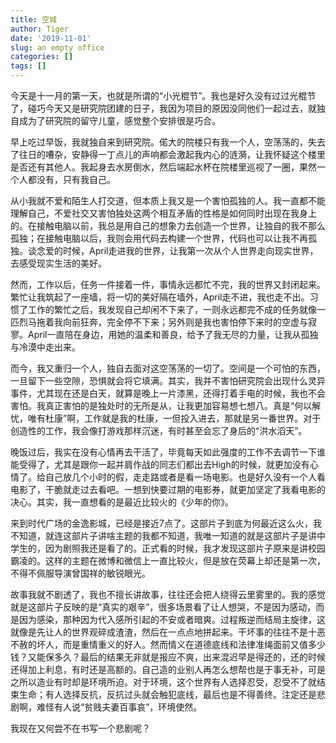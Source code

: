 ```yaml
---
title: 空城
author: Tiger
date: '2019-11-01'
slug: an empty office
categories: []
tags: []
---
```


今天是十一月的第一天，也就是所谓的“小光棍节”。我也是好久没有过过光棍节了，碰巧今天又是研究院团建的日子，我因为项目的原因没同他们一起过去，就独自成为了研究院的留守儿童，感觉整个安排很是巧合。

早上吃过早饭，我就独自来到研究院。偌大的院楼只有我一个人，空荡荡的，失去了往日的嘈杂，安静得一丁点儿的声响都会激起我内心的涟漪，让我怀疑这个楼里是否还有其他人。我起身去水房倒水，然后端起水杯在院楼里巡视了一圈，果然一个人都没有，只有我自己。

从小我就不爱和陌生人打交道，但本质上我又是一个害怕孤独的人。我一直都不能理解自己，不爱社交又害怕独处这两个相互矛盾的性格是如何同时出现在我身上的。在接触电脑以前，我总是用自己的想象力去创造一个世界，让独自的我不那么孤独；在接触电脑以后，我则会用代码去构建一个世界，代码也可以让我不再孤独。谈念爱的时候，April走进我的世界，让我第一次从个人世界走向现实世界，去感受现实生活的美好。

然而，工作以后，任务一件接着一件，事情永远都忙不完，我的世界又封闭起来。繁忙让我筑起了一座墙，将一切的美好隔在墙外，April走不进，我也走不出。习惯了工作的繁忙之后，我发现自己却闲不下来了，一则永远都完不成的任务就像一匹烈马拖着我向前狂奔，完全停不下来；另外则是我也害怕停下来时的空虚与寂寥。April一直陪在身边，用她的温柔和善良，给予了我无尽的力量，让我从孤独与冷漠中走出来。

而今，我又重归一个人，独自去面对这空荡荡的一切了。空间是一个可怕的东西，一旦留下一些空隙，恐惧就会将它填满。其实，我并不害怕研究院会出现什么灵异事件，尤其现在还是白天，就算是晚上一片漆黑，还得打着手电的时候，我也不会害怕。我真正害怕的是独处时的无所是从，让我更加容易想七想八。真是“何以解忧，唯有杜康”啊，工作就是我的杜康，一但投入进去，那就是另一番世界。对于创造性的工作，我会像打游戏那样沉迷，有时甚至会忘了身后的“洪水滔天”。

晚饭过后，我实在没有心情再去干活了，毕竟每天如此强度的工作不去调节一下谁能受得了，尤其是跟你一起并肩作战的同志们都出去High的时候，就更加没有心情了。给自己放几个小时的假，走走路或者是看一场电影。也是好久没有一个人看电影了，干脆就走过去看吧。一想到快要过期的电影券，就更加坚定了我看电影的决心。其实，我一直想看的是最近比较火的《少年的你》。

来到时代广场的金逸影城，已经是接近7点了。这部片子到底为何最近这么火，我不知道，就连这部片子讲啥主题的我都不知道，我唯一知道的就是这部片子是讲中学生的，因为剧照我还是看了的。正式看的时候，我才发现这部片子原来是讲校园霸凌的。这样的主题在微博和微信上一直比较火，但是放在荧幕上却还是第一次，不得不佩服导演曾国祥的敏锐眼光。

故事我就不剧透了，我也不擅长讲故事，往往还会把人绕得云里雾里的。我的感觉就是这部片子反映的是“真实的艰辛”，很多场景看了让人想哭，不是因为感动，而是因为感染，那种因为代入感所引起的不安或者暗爽。过程叛逆而结局主旋律，这就像是先让人的世界观碎成渣渣，然后在一点点地拼起来。干坏事的往往不是十恶不赦的坏人，而是重情重义的好人。然而情义在道德底线和法律准绳面前又值多少钱？又能保多久？最后的结果无非就是报应不爽，出来混迟早是得还的，还的时候还得加上利息，有时还是高额的。自己造的业别人再怎么想帮也是于事无补，可是之所以造业有时却是环境所迫。对于环境，这个世界有人选择忍受，忍受不了就结束生命；有人选择反抗，反抗过头就会触犯底线，最后也是不得善终。注定还是悲剧啊，难怪有人说“贫贱夫妻百事哀”，环境使然。

我现在又何尝不在书写一个悲剧呢？
